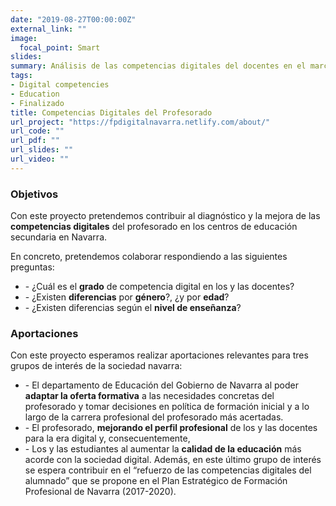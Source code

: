 ```yaml
---
date: "2019-08-27T00:00:00Z"
external_link: ""
image:
  focal_point: Smart
slides: 
summary: Análisis de las competencias digitales del docentes en el marco Digicomp
tags:
- Digital competencies
- Education
- Finalizado
title: Competencias Digitales del Profesorado
url_project: "https://fpdigitalnavarra.netlify.com/about/"
url_code: ""
url_pdf: ""
url_slides: ""
url_video: ""
---
```


### Objetivos

Con este proyecto pretendemos contribuir al diagnóstico y la mejora de las **competencias digitales** del profesorado en los centros de educación secundaria en Navarra.

En concreto, pretendemos colaborar respondiendo a las siguientes preguntas:

- \- ¿Cuál es el **grado** de competencia digital en los y las docentes?
- \- ¿Existen **diferencias** por **género**?, ¿y por **edad**?
- \- ¿Existen diferencias según el **nivel de enseñanza**?

### Aportaciones

Con este proyecto esperamos realizar aportaciones relevantes para tres grupos de interés de la sociedad navarra:

- \- El departamento de Educación del Gobierno de Navarra al poder **adaptar la oferta formativa** a las necesidades concretas del profesorado y tomar decisiones en política de formación inicial y a lo largo de la carrera profesional del profesorado más acertadas.
- \- El profesorado, **mejorando el perfil profesional** de los y las docentes para la era digital y, consecuentemente,
- \- Los y las estudiantes al aumentar la **calidad de la educación** más acorde con la sociedad digital. Además, en este último grupo de interés se espera contribuir en el “refuerzo de las competencias digitales del alumnado” que se propone en el Plan Estratégico de Formación Profesional de Navarra (2017-2020).